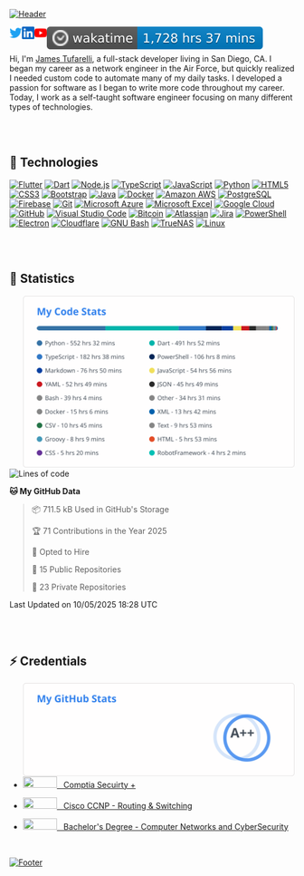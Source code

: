 <!-- Thank you for visiting my README -->

[![Header](https://capsule-render.vercel.app/api?type=waving&color=auto&height=250&section=header&text=James%20Tufarelli&fontSize=90&animation=fadeIn&fontAlignY=36&desc=Full-Stack%20Software%20Developer&descAlignY=51&descAlign=70)](https://jamestufarelli.com)

<a href="https://twitter.com/minituff" title="Twitter: @minituff"><img align="left" alt="Minituff | Twitter" width="22px" src="media/logos/twitter.svg"/></a>
  
<a href="https://www.linkedin.com/in/james-tufarelli/" title="LinkedIn: james-tufarelli"><img align="left" alt="James Tufarelli's LinkedIN" width="22px" src="media/logos/linkedin.svg"/></a>

<a href="https://youtube.com/minituff" title="YouTube: minituff"><img align="left" alt="Minituff | YouTube" width="22px" src="media/logos/youtube.svg"/></a>

<a href="https://wakatime.com/@minituff" title="Total time coded since Aug 8 2019"><img align="left" alt="Minituff | WakaTime" src="media/dynamic/wakatime-badge.svg"/></a>
 
<!-- Testing running on the official server for this app -->
<!-- <a href="https://visit-badge-reloaded-minituff.herokuapp.com/" title="Profile Visitors"><img align="left" alt="Minituff | Profile Visitors" src="https://visitor-badge-reloaded.herokuapp.com/badge?page_id=github-minituff&logo=Github&cache=on"/></a> -->
  
<!-- <a href="https://visitor-badge.glitch.me" title="Profile Visitors"><img align="left" alt="Minituff | Profile Visitors" src="https://visitor-badge.glitch.me/badge?page_id=minituff.minituff"/></a> -->

<!--  This self hosted version was frequently timing out. -->
<!-- This is now running on my own personal heroku instance since the orignal frequently got overloaded -->
<!-- <a href="https://visit-badge-reloaded-minituff.herokuapp.com/" title="Profile Visitors"><img align="left" alt="Minituff | Profile Visitors" src="https://visit-badge-reloaded-minituff.herokuapp.com/badge?page_id=github-minituff&logo=Github&cache=on"/></a> -->


<br>
<br>

  Hi, I'm [James Tufarelli](https://jamestufarelli.com), a full-stack developer living in San Diego, CA. I began my career as a network engineer in the Air Force, but quickly realized I needed custom code to automate many of my daily tasks. I developed a passion for software as I began to write more code throughout my career. Today, I work as a self-taught software engineer focusing on many different types of technologies.

<br>
<br>

## 🔧 Technologies

[![Flutter](https://img.shields.io/static/v1?style=for-the-badge&message=Flutter&color=02569B&logo=Flutter&logoColor=FFFFFF&label=)](https://flutter.dev)
[![Dart](https://img.shields.io/static/v1?style=for-the-badge&message=Dart&color=0175C2&logo=Dart&logoColor=FFFFFF&label=)](https://dart.dev)
[![Node.js](https://img.shields.io/static/v1?style=for-the-badge&message=Node.js&color=339933&logo=Node.js&logoColor=FFFFFF&label=)](https://nodejs.org/en/)
[![TypeScript](https://img.shields.io/static/v1?style=for-the-badge&message=TypeScript&color=3178C6&logo=TypeScript&logoColor=FFFFFF&label=)](https://www.typescriptlang.org/)
[![JavaScript](https://img.shields.io/static/v1?style=for-the-badge&message=JavaScript&color=222222&logo=JavaScript&logoColor=F7DF1E&label=)](https://www.javascript.com/)
[![Python](https://img.shields.io/static/v1?style=for-the-badge&message=Python&color=3776AB&logo=Python&logoColor=FFFFFF&label=)](https://www.python.org/)
[![HTML5](https://img.shields.io/static/v1?style=for-the-badge&message=HTML5&color=E34F26&logo=HTML5&logoColor=FFFFFF&label=)](https://developer.mozilla.org/en-US/docs/Glossary/HTML5)
[![CSS3](https://img.shields.io/static/v1?style=for-the-badge&message=CSS3&color=1572B6&logo=CSS3&logoColor=FFFFFF&label=)](https://developer.mozilla.org/en-US/docs/Web/CSS)
[![Bootstrap](https://img.shields.io/static/v1?style=for-the-badge&message=Bootstrap&color=7952B3&logo=Bootstrap&logoColor=FFFFFF&label=)](https://getbootstrap.com/)
[![Java](https://img.shields.io/static/v1?style=for-the-badge&message=Java&color=007396&logo=Java&logoColor=FFFFFF&label=)](https://www.java.com/)
[![Docker](https://img.shields.io/static/v1?style=for-the-badge&message=Docker&color=2496ED&logo=Docker&logoColor=FFFFFF&label=)](https://www.docker.com/)
[![Amazon AWS](https://img.shields.io/static/v1?style=for-the-badge&message=Amazon+AWS&color=232F3E&logo=Amazon+AWS&logoColor=FFFFFF&label=)](https://aws.amazon.com/)
[![PostgreSQL](https://img.shields.io/static/v1?style=for-the-badge&message=PostgreSQL&color=4169E1&logo=PostgreSQL&logoColor=FFFFFF&label=)](https://www.postgresql.org/)
[![Firebase](https://img.shields.io/static/v1?style=for-the-badge&message=Firebase&color=222222&logo=Firebase&logoColor=FFCA28&label=)](https://firebase.google.com/)
[![Git](https://img.shields.io/static/v1?style=for-the-badge&message=Git&color=F05032&logo=Git&logoColor=FFFFFF&label=)](https://git-scm.com/)
[![Microsoft Azure](https://img.shields.io/static/v1?style=for-the-badge&message=Microsoft+Azure&color=0078D4&logo=Microsoft+Azure&logoColor=FFFFFF&label=)](https://azure.microsoft.com/)
[![Microsoft Excel](https://img.shields.io/static/v1?style=for-the-badge&message=Microsoft+Excel&color=217346&logo=Microsoft+Excel&logoColor=FFFFFF&label=)](https://www.microsoft.com/en-us/microsoft-365/excel)
[![Google Cloud](https://img.shields.io/static/v1?style=for-the-badge&message=Google+Cloud&color=4285F4&logo=Google+Cloud&logoColor=FFFFFF&label=)](https://cloud.google.com/)
[![GitHub](https://img.shields.io/static/v1?style=for-the-badge&message=GitHub&color=181717&logo=GitHub&logoColor=FFFFFF&label=)](https://github.com)
[![Visual Studio Code](https://img.shields.io/static/v1?style=for-the-badge&message=Visual+Studio+Code&color=007ACC&logo=Visual+Studio+Code&logoColor=FFFFFF&label=)](https://code.visualstudio.com/)
[![Bitcoin](https://img.shields.io/static/v1?style=for-the-badge&message=Bitcoin&color=222222&logo=Bitcoin&logoColor=F7931A&label=)](https://bitcoin.org)
[![Atlassian](https://img.shields.io/static/v1?style=for-the-badge&message=Atlassian&color=0052CC&logo=Atlassian&logoColor=FFFFFF&label=)](https://www.atlassian.com/)
[![Jira](https://img.shields.io/static/v1?style=for-the-badge&message=Jira&color=0052CC&logo=Jira&logoColor=FFFFFF&label=)](https://www.atlassian.com/software/jira)
[![PowerShell](https://img.shields.io/static/v1?style=for-the-badge&message=PowerShell&color=5391FE&logo=PowerShell&logoColor=FFFFFF&label=)](https://docs.microsoft.com/en-us/powershell/)
[![Electron](https://img.shields.io/static/v1?style=for-the-badge&message=Electron&color=47848F&logo=Electron&logoColor=FFFFFF&label=)](https://www.electronjs.org/)
[![Cloudflare](https://img.shields.io/static/v1?style=for-the-badge&message=Cloudflare&color=F38020&logo=Cloudflare&logoColor=FFFFFF&label=)](https://www.cloudflare.com/)
[![GNU Bash](https://img.shields.io/static/v1?style=for-the-badge&message=GNU+Bash&color=4EAA25&logo=GNU+Bash&logoColor=FFFFFF&label=)](https://www.gnu.org/software/bash/)
[![TrueNAS](https://img.shields.io/static/v1?style=for-the-badge&message=TrueNAS&color=0095D5&logo=TrueNAS&logoColor=FFFFFF&label=)](https://www.truenas.com/)
[![Linux](https://img.shields.io/static/v1?style=for-the-badge&message=Linux&color=222222&logo=Linux&logoColor=FCC624&label=)](https://www.linux.org/)

 <br>
 <br>

## 🚀 Statistics

<!--  This file is uploaded daily and cached inside the repo. I had to do this since both instances were getting timeouts. -->
<a href="https://wakatime.com/@minituff" title="WakaTime Statistics"><img align="right" width="480" alt="Minituff | WakaTime" src="/media/dynamic/wakatime-data.svg"/></a>

<!-- Sometimes the above image does not load. Use something like this instead. -->
<!--  <a href="https://wakatime.com/@minituff" title="WakaTime Statistics"><img align="right" width="490" alt="Minituff | WakaTime" src="https://wakatime.com/share/@minituff/f6bcae2b-60dd-4fbc-b6f4-a0b92acb27b8.svg"/></a> -->


<!-- The next section is auto-generated using a github action workflow -->
<!--START_SECTION:waka-->
![Lines of code](https://img.shields.io/badge/From%20Hello%20World%20I%27ve%20Written-11.6%20million%20lines%20of%20code-blue)

**🐱 My GitHub Data** 

> 📦 711.5 kB Used in GitHub's Storage 
 > 
> 🏆 71 Contributions in the Year 2025
 > 
> 💼 Opted to Hire
 > 
> 📜 15 Public Repositories 
 > 
> 🔑 23 Private Repositories 
 > 

 Last Updated on 10/05/2025 18:28 UTC
<!--END_SECTION:waka-->

<br>
<br>

## ⚡ Credentials

<a href="https://github.com/anuraghazra/github-readme-stats" title="GitHub Statistics"><img align="right" width="480" alt="Minituff | GitHub Stats" src="/media/dynamic/github-stats.svg"/></a>


* <a href="https://www.credly.com/users/james-tufarelli/" title="Comptia Secuirty +"><img width="60" height="20"  src="https://img.shields.io/static/v1?style=for-the-badge&message=CompTia&color=ec3429&logo+Mentor&logoColor=ec3429&label="/>&nbsp;&nbsp; Comptia Secuirty +</a>

* <a href="https://www.credly.com/users/james-tufarelli/" title="Cisco CCNP"><img width="60" height="20" src="https://img.shields.io/static/v1?style=for-the-badge&message=Cisco&color=1BA0D7&logo=Cisco&logoColor=FFFFFF&label="/>&nbsp;&nbsp; Cisco CCNP - Routing & Switching</a>

* <a href="https://www.parchment.com/u/award/f567052386bf98a29872aa10fb671d30" title="Degree"><img width="60" height="20"  src="https://img.shields.io/static/v1?style=for-the-badge&message=Degree&color=4285F4&logo=Google+Scholar&logoColor=FFFFFF&label="/>&nbsp;&nbsp; Bachelor's Degree - Computer Networks and CyberSecurity </a>


<br>


<a href="https://github.com/kyechan99/capsule-render" title="Footer"><img align="center" alt="Footer" src="https://capsule-render.vercel.app/api?type=waving&color=gradient&height=80&section=footer"/></a>


<!--
Thanks for checking out my ReadMe, here are some of the technologies I used to make this possible:
Header and Footer: https://github.com/kyechan99/capsule-render
Readme inspiration: https://github.com/abhisheknaiidu/awesome-github-profile-readme
GithubReadme stats: https://github.com/anuraghazra/github-readme-stats
Useful shields.io links: https://github.com/progfay/shields-with-icon
Header SVG Maker: https://readme-typing-svg.herokuapp.com/
Badges: https://shields.io/
Ready-made Badges: https://github.com/progfay/shields-with-icon
-->
